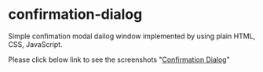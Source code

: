 # confirmation-dialog
Simple confimation modal dailog window implemented by using plain HTML, CSS, JavaScript.

Please click below link to see the screenshots
"[Confirmation Dialog](https://github.com/sreetui/confirmation-dialog/blob/main/Screenshots.pdf)"

